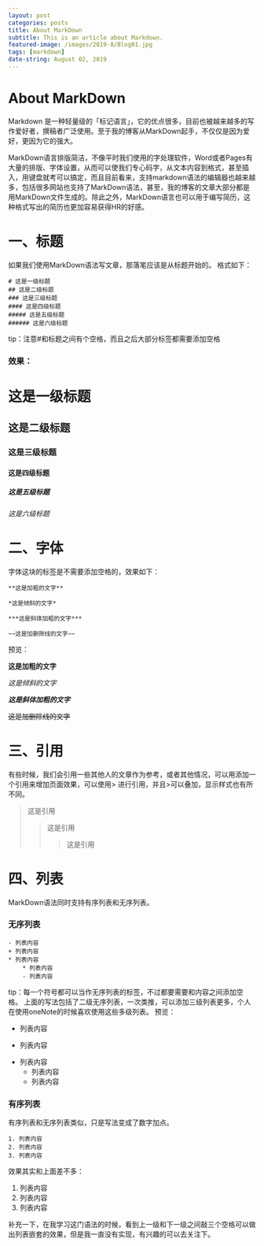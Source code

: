 ```yaml
---
layout: post
categories: posts
title: About MarkDown
subtitle: This is an article about Markdown.
featured-image: /images/2019-8/Blog01.jpg
tags: [markdown]
date-string: August 02, 2019
---
```


# About MarkDown

Markdown 是一种轻量级的「标记语言」，它的优点很多，目前也被越来越多的写作爱好者，撰稿者广泛使用。至于我的博客从MarkDown起手，不仅仅是因为爱好，更因为它的强大。

MarkDown语言排版简洁，不像平时我们使用的字处理软件，Word或者Pages有大量的排版、字体设置，从而可以使我们专心码字，从文本内容到格式，甚至插入，用键盘就考可以搞定，而且目前看来，支持markdown语法的编辑器也越来越多，包括很多网站也支持了MarkDown语法，甚至，我的博客的文章大部分都是用MarkDown文件生成的。除此之外，MarkDown语言也可以用于编写简历，这种格式写出的简历也更加容易获得HR的好感。

# 一、标题
如果我们使用MarkDown语法写文章，那落笔应该是从标题开始的。
格式如下：

    # 这是一级标题
    ## 这是二级标题
    ### 这是三级标题
    #### 这是四级标题
    ##### 这是五级标题
    ###### 这是六级标题
tip：注意#和标题之间有个空格，而且之后大部分标签都需要添加空格

### 效果：
# 这是一级标题
## 这是二级标题
### 这是三级标题
#### 这是四级标题
##### 这是五级标题
###### 这是六级标题

# 二、字体
字体这块的标签是不需要添加空格的，效果如下：

    **这是加粗的文字**

    *这是倾斜的文字*

    ***这是斜体加粗的文字***

    ~~这是加删除线的文字~~
预览：

**这是加粗的文字**

*这是倾斜的文字*

***这是斜体加粗的文字***

~~这是加删除线的文字~~

# 三、引用
有些时候，我们会引用一些其他人的文章作为参考，或者其他情况，可以用添加一个引用来增加页面效果，可以使用> 进行引用，并且>可以叠加，显示样式也有所不同。

>这是引用
>>这是引用
>>>这是引用

# 四、列表
MarkDown语法同时支持有序列表和无序列表。
### 无序列表
    - 列表内容
    + 列表内容
    * 列表内容
        * 列表内容
        - 列表内容
tip：每一个符号都可以当作无序列表的标签，不过都要需要和内容之间添加空格。
上面的写法包括了二级无序列表，一次类推，可以添加三级列表更多，个人在使用oneNote的时候喜欢使用这些多级列表。
预览：
- 列表内容
+ 列表内容
* 列表内容
    * 列表内容
    - 列表内容
    
### 有序列表
有序列表和无序列表类似，只是写法变成了数字加点。

    1. 列表内容
    2. 列表内容
    3. 列表内容
        
效果其实和上面差不多：

1. 列表内容
2. 列表内容
3. 列表内容

补充一下，在我学习这门语法的时候，看到上一级和下一级之间敲三个空格可以做出列表嵌套的效果，但是我一直没有实现，有兴趣的可以去关注下。

